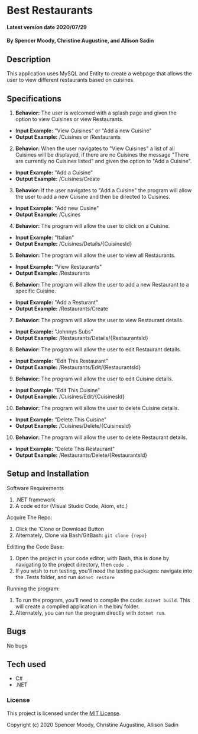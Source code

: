 # Best Restaurants

#### Latest version date 2020/07/29

#### By Spencer Moody, Christine Augustine, and Allison Sadin

## Description
This application uses MySQL and Entity to create a webpage that allows the user to view different restaurants based on cuisines.

## Specifications

1. **Behavior:** The user is welcomed with a splash page and given the option to view Cuisines or view Restaurants.
* **Input Example:** "View Cuisines" or "Add a new Cuisine"
* **Output Example:** /Cuisines or /Restaurants 

2. **Behavior:** When the user navigates to "View Cuisines" a list of all Cuisines will be displayed, if there are no Cuisines the message "There are currently no Cuisines listed" and given the option to "Add a Cuisine".
* **Input Example:** "Add a Cuisine"
* **Output Example:** /Cuisines/Create

3. **Behavior:** If the user navigates to "Add a Cuisine" the program will allow the user to add a new Cuisine and then be directed to Cuisines.
* **Input Example:** "Add new Cusine"
* **Output Example:** /Cusines

4. **Behavior:** The program will allow the user to click on a Cuisine.
* **Input Example:** "Italian"
* **Output Example:** /Cuisines/Details/{CuisinesId}

5. **Behavior:** The program will allow the user to view all Restaurants.
* **Input Example:** "View Restaurants"
* **Output Example:** /Restaurants

6. **Behavior:** The program will allow the user to add a new Restaurant to a specific Cuisine.
* **Input Example:** "Add a Resturant"
* **Output Example:** /Restaurants/Create

7. **Behavior:** The program will allow the user to view Restaurant details.
* **Input Example:** "Johnnys Subs"
* **Output Example:** /Restaurants/Details/{RestaurantsId}

8. **Behavior:** The program will allow the user to edit Restaurant details.
* **Input Example:** "Edit This Restaurant"
* **Output Example:** /Restaurants/Edit/{RestaurantsId}

9. **Behavior:** The program will allow the user to edit Cuisine details.
* **Input Example:** "Edit This Cuisine"
* **Output Example:** /Cuisines/Edit/{CuisinesId}

10. **Behavior:** The program will allow the user to delete Cuisine details.
* **Input Example:** "Delete This Cuisine"
* **Output Example:** /Cuisines/Delete/{CuisinesId}

10. **Behavior:** The program will allow the user to delete Restaurant details.
* **Input Example:** "Delete This Restaurant"
* **Output Example:** /Restaurants/Delete/{RestaurantsId}

## Setup and Installation

Software Requirements
1. .NET framework
2. A code editor (Visual Studio Code, Atom, etc.)

Acquire The Repo:
1. Click the 'Clone or Download Button
2. Alternately, Clone via Bash/GitBash: `git clone {repo}`

Editting the Code Base:
1. Open the project in your code editor; with Bash, this is done by navigating to the project directory, then `code .`
2. If you wish to run testing, you'll need the testing packages: navigate into the .Tests folder, and run `dotnet restore`

Running the program:
1. To run the program, you'll need to compile the code: `dotnet build`. This will create a compiled application in the bin/ folder.
2. Alternately, you can run the program directly with `dotnet run`.

## Bugs

No bugs

## Tech used

* C#
* .NET

### License

This project is licensed under the [MIT License](https://opensource.org/licenses/MIT).

Copyright (c) 2020 Spencer Moody, Christine Augustine, Allison Sadin
